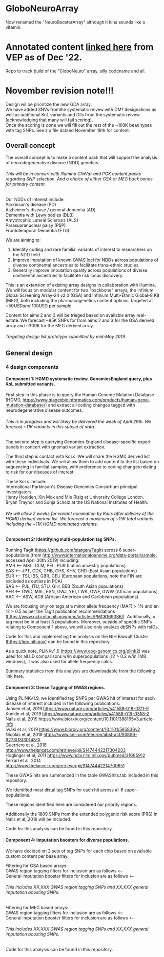 # GloboNeuroArray  
Now renamed the "NeuroBoosterArray" although it kina sounds like a vitamin.

# Annotated content [linked here](https://drive.google.com/drive/folders/1K8f-yn_VuwhL-Ff863EzCi61MHbGmgvu?usp=share_link) from VEP as of Dec '22.  

Repo to track build of the "GloboNeuro" array, silly codename and all.

# November revision note!!!
Design wil be prioritize the new GDA array.  
We have added SNVs fromthe systematic reivew with DM? designations as well as additional KoL variants and DIIs from the systematic reivew (acknowledging that many will fail scoring).  
Once the scoring is done we will fill out the rest of the ~100K bead types with tag SNPs.
See zip file dataed November 19th for content.

## Overall concept

The overall concept is to make a content pack that will support the analysis of neurodegenerative disease (NDD) genetics. 
###### This will be in concert with Illumina ClinVar and PGX content packs regarding SNP selection. And a choice of either GSA or MEG back bones for primary content.

Our NDDs of interest include:  
Parkinson's disease (PD)  
Alzheimer's disease / general dementia (AD)  
Dementia with Lewy bodies (DLB)  
Amyotrophic Lateral Sclerosis (ALS)  
Parasupranuclear palsy (PSP)  
Frontotemporal Dementia (FTD)  

We are aiming to:  
1. Identify coding and rare familial variants of interest to researchers on the NDD field.  
2. Improve imputation of known GWAS loci for NDDs across populations of diverse continental ancestries to facilitate trans-ethnic studies.  
3. Generally improve imputation quality across populations of diverse continental ancestries to facilitate risk locus discovery.  

This is an extension of existing array designs in collaboration with Illumina.  We will focus on modular content for two "backbone" arrays, the Infinium Global Screening Array-24 v2.0  (GSA) and Infinium Multi-Ethnic Global-8 Kit (MEG), both including the pharmacogenetics content options, targeted at ~$50USD and ~$100USD per sample.

Content for aims 2 and 3 will be triaged based on available array real-estate. We forecast ~85K SNPs for from aims 2 and 3 for the GSA derived array and ~300K for the MEG derived array.

###### Targeting design list prototype submitted by mid-May 2019.

## General design

### 4 design components

#### Component 1: HGMD systematic review, GenomicsEngland query, plus KoL submitted variants.

First step in this phase is to query the Human Genome Mutation Database (HGMD, https://www.qiagenbioinformatics.com/products/human-gene-mutation-database/) and extract all coding changes tagged with neurodegenerative disease outcomes.
###### This is in progress and will likely be delivered the week of April 29th. We forecast ~11K variants in this subset of data.

The second step is querying Genomics England disease-specific expert panels in concert with gnomad variant extraction.

The third step is contact with KoLs. We will share the HGMD derived list with these individuals. We will allow them to add content to the list based on sequencing in familial samples, with preference to coding changes relating to risk for our diseases of interest.

These KoLs include:  
International Parkinson's Disease Genomics Consortium principal investigators.  
Henry Houlden, Kin Mok and Mie Rizig at University College London.  
Bryan Traynor and Sonja Scholz at the US National Institutes of Health.
###### We will allow 2 weeks for variant nomination by KoLs after delivery of the HGMD derived variant list. We forecast a maximum of ~15K total variants including the ~11K HGMD nominated variants.

#### Component 2: Identifying multi-population tag SNPs.

Running TagIt (https://github.com/statgen/TagIt) across 6 super-populations (from http://www.internationalgenome.org/data-portal/sample, accessed April 30th 2019) including:  
AMR <-- MXL, CLM, PEL, PUR (Latino ancestry populations)  
EAS <-- JPT, CDX, CHB, CHS, KHV, CHD (East Asian populations)  
EUR <-- TSI, IBS, GBR, CEU (European populations, note the FIN are excluded as outliers in PCA)  
SAS <-- PJL, ITU, STU, GIH, BEB (South Asian populations)  
AFR <-- GWD, MSL, ESN, GWJ, YRI, LWK, GWF, GWW (African populations)  
AAC <-- ASW, ACB (African American and Caribbean populations)  

We are focusing only on tags at a minor allele frequency (MAF) > 1% and an r2 > 0.5 as per the TagIt publication recommendations (https://www.ncbi.nlm.nih.gov/pmc/articles/PMC6169386/). Additionally, a tag must be in at least 3 populations. Moreover, outside of specific SNPs relating to Component 1 above, we will also only analyze dbSNPs with rsIDs.

Code for this and implementing the analysis on the NIH Biowulf Cluster (https://hpc.nih.gov) can be found in this repository.

As a quick note, PLINKv1.9 (https://www.cog-genomics.org/plink2) was used for all LD comparisons w/in superpopulations (r2 > 0.2 w/in 1MB windows), it was also used for allele frequency calcs.

Summary statistics from this analysis are downloadable from the following link here.

#### Component 3: Dense Tagging of GWAS regions.

Using PLINKv1.9, we identified tag SNPS per GWAS hit of interest for each disease of interest included in the following publications:  
Jansen et al, 2019 https://www.nature.com/articles/s41588-018-0311-9  
Kunkle et al, 2019 https://www.nature.com/articles/s41588-019-0358-2  
Nalls et al, 2019 https://www.biorxiv.org/content/10.1101/388165v3.article-info  
Iwaki et al, 2019 https://www.biorxiv.org/content/10.1101/585836v2  
Nicolas et al, 2019 https://www.cell.com/neuron/abstract/S0896-6273(18)30148-X  
Guerriero et al, 2018 http://www.thelancet.com/retrieve/pii/S1474442217304003  
Hoglinger et al, 2011 https://www.ncbi.nlm.nih.gov/pubmed/21685912  
Ferrari et al, 2014 http://www.thelancet.com/retrieve/pii/S1474442214700651  

These GWAS hits are summarized in the table GWAShits.tab included in this repository.

We identified most distal tag SNPs for each hit across all 6 super-populations.

These regions identified here are considered our priority regions.

Additionally the 1809 SNPs from the extended polygenic risk score (PRS) in Nalls et al, 2019 will be included.  

Code for this analysis can be found in this repository.

#### Component 4: Imputation boosters for diverse populations.

We have decided on 2 sets of tag SNPs for each chip based on available custom content per base array.

Filtering for GSA based arrays:  
GWAS region tagging filters for inclusion are as follows <--   
General imputation booster filters for inclusion are as follows <--   
###### This includes XX,XXX GWAS region tagging SNPs and XX,XXX general imputation boosting SNPs.  

Filtering for MEG based arrays:  
GWAS region tagging filters for inclusion are as follows <--   
General imputation booster filters for inclusion are as follows <--   
###### This includes XX,XXX GWAS region tagging SNPs and XX,XXX general imputation boosting SNPs.  

Code for this analysis can be found in this repository.
